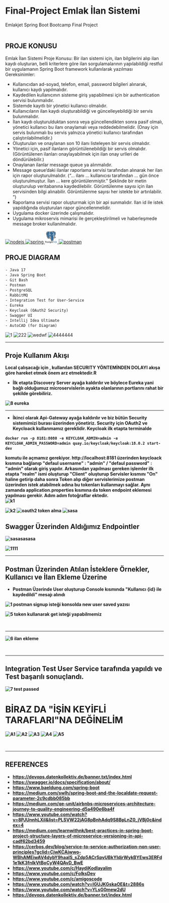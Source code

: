 # Final-Project Emlak İlan Sistemi
Emlakjet Spring Boot Bootcamp Final Project <br><br>


 ## PROJE KONUSU
 
 Emlak İlan Sistemi
Proje Konusu:
Bir ilan sistemi için, ilan bilgilerini alıp ilan kaydı oluşturan, belli kriterlere göre ilan sorgulamalarının
yapılabildiği restful bir uygulamanın Spring Boot framework kullanılarak yazılması 
Gereksinimler:

- Kullanıcıdan ad-soyad, telefon, email, password bilgileri alınarak, kullanıcı kaydı
yapılmalıdır.
- Kaydedilen kullanıcının sisteme giriş yapabilmesi için bir authentication servisi
bulunmalıdır.
- Sistemde kayıtlı bir yönetici kullanıcı olmalıdır.
- Kullanıcıların ilan kaydı oluşturabildiği ve güncelleyebildiği bir servis bulunmalıdır.
- İlan kaydı oluşturulduktan sonra veya güncellendikten sonra pasif olmalı, yönetici
kullanıcı bu ilanı onaylamalı veya reddedebilmelidir. (Onay için servis bulunmalı bu
servis yalnızca yönetici kullanıcı tarafından çalıştırılabilmelidir.)
- Oluşturulan ve onaylanan son 10 ilanı listeleyen bir servis olmalıdır.
- Yönetici için, pasif ilanların görüntülenebildiği bir servis olmalıdır. (Görüntülenen
ilanları onaylayabilmek için ilan onay urlleri de döndürülebilir.)
- Onaylanan ilanlar message queue ya alınmalıdır.
- Message queue’daki ilanlar raporlama servisi tarafından alınarak her ilan için rapor
oluşturulmalıdır. (“... ilanı … kullanıcısı tarafından … gün önce oluşturulmuştur. İlan
… kere görüntülenmiştir.” Şeklinde bir metin oluşturulup veritabanına kaydedilebilir.
Görüntülenme sayısı için ilan servisinden bilgi alınabilir. Görüntülenme sayısı her
istekte bir artırılabilir. ”)
- Raporlama servisi rapor oluşturmak için bir api sunmalıdır. Ilan id ile istek
yapıldığında oluşturulan rapor güncellenmelidir.
- Uygulama docker üzerinde çalışmalıdır.
- Uygulama mikroservis mimarisi ile gerçekleştirilmeli ve haberleşmede message broker
kullanılmalıdır. <br>


 <a href="https://dev.java/" rel="nofollow"> <img src="https://camo.githubusercontent.com/4516a1dca56d6cc15e4102e39acf0c139cc69f220d05b9136af0dfece96a3dfd/68747470733a2f2f75706c6f61642e77696b696d656469612e6f72672f77696b6970656469612f74722f322f32652f4a6176615f4c6f676f2e737667" alt="nodejs" width="40" height="40" data-canonical-src="https://upload.wikimedia.org/wikipedia/tr/2/2e/Java_Logo.svg" style="max-width: 100%;"> </a> <a href="https://spring.io/" rel="nofollow"> <img src="https://camo.githubusercontent.com/4545b55c7771bbd175235c80b518dcbbf2f6ee0b984a51ad9363cba8cb70e67c/68747470733a2f2f7777772e766563746f726c6f676f2e7a6f6e652f6c6f676f732f737072696e67696f2f737072696e67696f2d69636f6e2e737667" alt="spring" width="40" height="40" data-canonical-src="https://www.vectorlogo.zone/logos/springio/springio-icon.svg" style="max-width: 100%;"> </a> <a href="https://www.postgresql.org" rel="nofollow"> <img src="https://raw.githubusercontent.com/devicons/devicon/master/icons/postgresql/postgresql-original-wordmark.svg" alt="postgresql" width="40" height="40" style="max-width: 100%;"> </a> <a href="https://postman.com" rel="nofollow"> <img src="https://camo.githubusercontent.com/93b32389bf746009ca2370de7fe06c3b5146f4c99d99df65994f9ced0ba41685/68747470733a2f2f7777772e766563746f726c6f676f2e7a6f6e652f6c6f676f732f676574706f73746d616e2f676574706f73746d616e2d69636f6e2e737667" alt="postman" width="40" height="40" data-canonical-src="https://www.vectorlogo.zone/logos/getpostman/getpostman-icon.svg" style="max-width: 100%;"> </a>

 
  ## PROJE DIAGRAM
  
  ```
  - Java 17
  - Java Spring Boot
  - Git Bash
  - Postman
  - PostgreSQL
  - RabbitMQ
  - Integration Test for User-Service
  - Eureka
  - Keycloak (OAuth2 Security)
  - Swagger UI 
  - Intellij Idea Ultimate
  - AutoCAD (for Diagram)
 
  ```

 
 ![1](https://user-images.githubusercontent.com/96151920/179437421-333c13ee-64fb-4360-9a15-262254cfc81a.JPG)
 ![222](https://user-images.githubusercontent.com/96151920/179439034-13246b18-0fab-43ef-90dc-4c8b8f920db6.JPG)
![wedwf](https://user-images.githubusercontent.com/96151920/179439066-3ebeb2d6-decf-47d3-a8f6-9c7aac879d67.JPG)
![4444444](https://user-images.githubusercontent.com/96151920/179439143-14d572b6-e349-421b-b9c4-a2676c23bcd7.JPG)

<hr>
 
 ## Proje Kullanım Akışı <br>
 <b>Local çalışacağı için , kullanılan SECURITY YÖNTEMİNDEN DOLAYI akışa göre hareket etmek önem arz etmektedir.R<b>
 * İlk etapta Discovery Server ayağa kaldırılır ve böylece Eureka yani bağlı olduğumuz microservislerin ayakta olanlarının portlarını rahat bir şekilde görebiliriz.
 
 
 ![8 eureka](https://user-images.githubusercontent.com/96151920/179439843-07eea857-1c5a-44fe-8846-4dda2d9aa125.JPG)

 <hr>
 
 * İkinci olarak Api-Gateway ayağa kaldırılır ve biz bütün Security sistemimizi burası üzerinden yönetiriz. Security için OAuth2 ve Keycloack kullanmamız gereklidir. Keycloak ilk etapta terminalde 
 ```
 docker run -p 8181:8080 -e KEYCLOAK_ADMIN=admin -e KEYCLOAK_ADMIN_PASSWORD=admin quay.io/keycloak/keycloak:18.0.2 start-dev
 ```
 komutu ile açmamız gerekiyor. http://localhost:8181 üzerinden keycloack kısmına bağlanıp "defaul username" : "admin" / "defaul password" : "admin" olarak giriş yapılır. Arkasından yapılması gereken işlemler ilk etapta "realm" ismi oluşturup "Client" oluşturup Servisler kısmını "On" haline getirip daha sonra Token alıp diğer servislerimize postman üzerinden istek atabilmek adına bu tokenları kullanmayı sağlar. Aynı zamanda application.properties kısmına da token endpoint eklemesi yapılması gerekir. Adım adım fotoğraflar ektedir. <br>
 ![k1](https://user-images.githubusercontent.com/96151920/179440484-5942970f-ca44-49eb-88fa-5fbb99ad643e.JPG)

 ![k2](https://user-images.githubusercontent.com/96151920/179440498-c0975d92-1a5a-4f4a-9624-598e267f6715.JPG)
![oauth2 token alma](https://user-images.githubusercontent.com/96151920/179440604-1813eb68-aabb-4b91-a12b-cfe23ec9ea47.JPG)
![sasa](https://user-images.githubusercontent.com/96151920/179440632-7d5752ca-ef03-47de-a253-512920cf7841.JPG)


## Swagger Üzerinden Aldığımız Endpointler 

![sasasasasa](https://user-images.githubusercontent.com/96151920/179439630-acee63d0-e97f-45ae-b299-b059c30604bc.JPG)


![1111](https://user-images.githubusercontent.com/96151920/179439639-d9489e34-77cd-4117-a6f7-c8dccc623c90.JPG)



<hr>

## Postman Üzerinden Atılan İsteklere Örnekler, Kullanıcı ve İlan Ekleme Üzerine 

* Postman Üzerinde User oluşturup Console kısmında "Kullanıcı {id} ile kaydedildi" mesajı alındı

![1 postman signup isteği konsolda new user saved yazısı](https://user-images.githubusercontent.com/96151920/179439363-29a00977-ae84-4d4a-ba9c-93ec534523db.JPG)


![5 token kullanarak get isteği yapabilmemiz](https://user-images.githubusercontent.com/96151920/179439457-0360371c-d8e2-43fd-8787-69094deafa80.JPG)

<br><hr>


![6 ilan ekleme](https://user-images.githubusercontent.com/96151920/179439524-1fe89941-1cff-4706-bed8-7e2fccf8afae.JPG)


<br><hr>
 
 ## Integration Test User Service tarafında yapıldı ve Test başarılı sonuçlandı. 
 ![7 test passed](https://user-images.githubusercontent.com/96151920/179447217-522c72b5-6af4-45ec-a8ea-7225aea22663.JPG)


# BİRAZ DA "İŞİN KEYİFLİ TARAFLARI"NA DEĞİNELİM 


![A1](https://user-images.githubusercontent.com/96151920/179442406-8b28c5ca-7714-4044-afe9-0a0dfcd8c447.JPG)
![A2](https://user-images.githubusercontent.com/96151920/179442460-8a4f9a3b-8263-4790-bd8d-0205e554af21.JPG)
![A3](https://user-images.githubusercontent.com/96151920/179442482-0b88cb46-5c42-4f5f-89e4-a3590c0ad09f.JPG)
![A4](https://user-images.githubusercontent.com/96151920/179442528-3b4505ac-1d49-414f-9004-67870e738950.JPG)
![A5](https://user-images.githubusercontent.com/96151920/179442548-0447e59b-f54a-41b2-818b-379129a5da9d.JPG)

<br><hr>

## REFERENCES

* https://devops.datenkollektiv.de/banner.txt/index.html
* https://swagger.io/docs/specification/about/
* https://www.baeldung.com/spring-boot
* https://medium.com/swlh/spring-boot-and-the-localdate-request-parameter-2c9cdbb085bb
* https://medium.com/qe-unit/airbnbs-microservices-architecture-journey-to-quality-engineering-d5a490e6ba4f
* https://www.youtube.com/watch?v=8PJUnnhLXiI&list=PLSVW22jAG8pBnhAdq9S8BpLnZ0_jVBj0c&index=4
* https://medium.com/learnwithnk/best-practices-in-spring-boot-project-structure-layers-of-microservice-versioning-in-api-cadf62bd3459
* https://cerbos.dev/blog/service-to-service-authorization-non-user-principles?gclid=CjwKCAjwwo-WBhAMEiwAV4dybY9haaIS_sZdp5ACrSpvUBkYIdjrWykBYEws3ERFd1e1kK3fnlkVtBoCyW4QAvD_BwE
* https://www.youtube.com/c/HaydiKodlayalim
* https://www.youtube.com/c/FolksDev
* https://www.youtube.com/c/amigoscode
* https://www.youtube.com/watch?v=IGUJKGskaOE&t=2886s
* https://www.youtube.com/watch?v=YLsG0mew2dU
* https://devops.datenkollektiv.de/banner.txt/index.html



